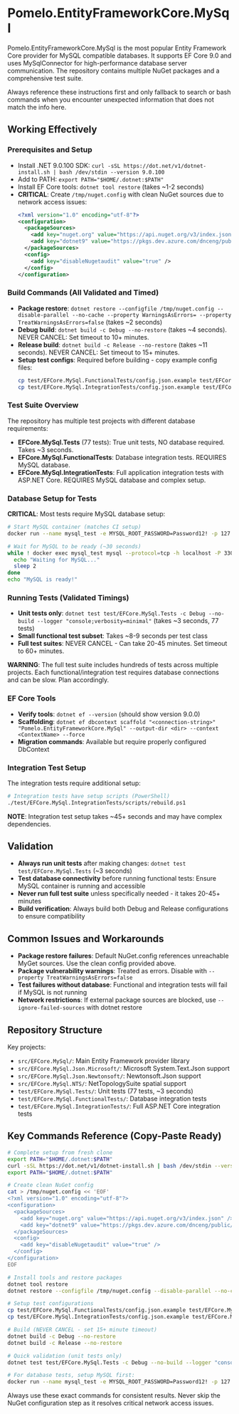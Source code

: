 # Pomelo.EntityFrameworkCore.MySql

Pomelo.EntityFrameworkCore.MySql is the most popular Entity Framework Core provider for MySQL compatible databases. It supports EF Core 9.0 and uses MySqlConnector for high-performance database server communication. The repository contains multiple NuGet packages and a comprehensive test suite.

Always reference these instructions first and only fallback to search or bash commands when you encounter unexpected information that does not match the info here.

## Working Effectively

### Prerequisites and Setup
- Install .NET 9.0.100 SDK: `curl -sSL https://dot.net/v1/dotnet-install.sh | bash /dev/stdin --version 9.0.100`
- Add to PATH: `export PATH="$HOME/.dotnet:$PATH"`
- Install EF Core tools: `dotnet tool restore` (takes ~1-2 seconds)
- **CRITICAL**: Create `/tmp/nuget.config` with clean NuGet sources due to network access issues:
  ```xml
  <?xml version="1.0" encoding="utf-8"?>
  <configuration>
    <packageSources>
      <add key="nuget.org" value="https://api.nuget.org/v3/index.json" />
      <add key="dotnet9" value="https://pkgs.dev.azure.com/dnceng/public/_packaging/dotnet9/nuget/v3/index.json" />
    </packageSources>
    <config>
      <add key="disableNugetaudit" value="true" />
    </config>
  </configuration>
  ```

### Build Commands (All Validated and Timed)
- **Package restore**: `dotnet restore --configfile /tmp/nuget.config --disable-parallel --no-cache --property WarningsAsErrors= --property TreatWarningsAsErrors=false` (takes ~2 seconds)
- **Debug build**: `dotnet build -c Debug --no-restore` (takes ~4 seconds). NEVER CANCEL: Set timeout to 10+ minutes.
- **Release build**: `dotnet build -c Release --no-restore` (takes ~11 seconds). NEVER CANCEL: Set timeout to 15+ minutes.
- **Setup test configs**: Required before building - copy example config files:
  ```bash
  cp test/EFCore.MySql.FunctionalTests/config.json.example test/EFCore.MySql.FunctionalTests/config.json
  cp test/EFCore.MySql.IntegrationTests/config.json.example test/EFCore.MySql.IntegrationTests/config.json
  ```

### Test Suite Overview
The repository has multiple test projects with different database requirements:

- **EFCore.MySql.Tests** (77 tests): True unit tests, NO database required. Takes ~3 seconds.
- **EFCore.MySql.FunctionalTests**: Database integration tests. REQUIRES MySQL database.
- **EFCore.MySql.IntegrationTests**: Full application integration tests with ASP.NET Core. REQUIRES MySQL database and complex setup.

### Database Setup for Tests
**CRITICAL**: Most tests require MySQL database setup:
```bash
# Start MySQL container (matches CI setup)
docker run --name mysql_test -e MYSQL_ROOT_PASSWORD=Password12! -p 127.0.0.1:3306:3306 -d mysql:8.0.40

# Wait for MySQL to be ready (~30 seconds)
while ! docker exec mysql_test mysql --protocol=tcp -h localhost -P 3306 -u root -pPassword12! -e 'select 1;' &>/dev/null; do
  echo "Waiting for MySQL..."
  sleep 2
done
echo "MySQL is ready!"
```

### Running Tests (Validated Timings)
- **Unit tests only**: `dotnet test test/EFCore.MySql.Tests -c Debug --no-build --logger "console;verbosity=minimal"` (takes ~3 seconds, 77 tests)
- **Small functional test subset**: Takes ~8-9 seconds per test class
- **Full test suites**: NEVER CANCEL - Can take 20-45 minutes. Set timeout to 60+ minutes.

**WARNING**: The full test suite includes hundreds of tests across multiple projects. Each functional/integration test requires database connections and can be slow. Plan accordingly.

### EF Core Tools
- **Verify tools**: `dotnet ef --version` (should show version 9.0.0)
- **Scaffolding**: `dotnet ef dbcontext scaffold "<connection-string>" "Pomelo.EntityFrameworkCore.MySql" --output-dir <dir> --context <ContextName> --force`
- **Migration commands**: Available but require properly configured DbContext

### Integration Test Setup
The integration tests require additional setup:
```bash
# Integration tests have setup scripts (PowerShell)
./test/EFCore.MySql.IntegrationTests/scripts/rebuild.ps1
```
**NOTE**: Integration test setup takes ~45+ seconds and may have complex dependencies.

## Validation
- **Always run unit tests** after making changes: `dotnet test test/EFCore.MySql.Tests` (~3 seconds)
- **Test database connectivity** before running functional tests: Ensure MySQL container is running and accessible
- **Never run full test suite** unless specifically needed - it takes 20-45+ minutes
- **Build verification**: Always build both Debug and Release configurations to ensure compatibility

## Common Issues and Workarounds
- **Package restore failures**: Default NuGet.config references unreachable MyGet sources. Use the clean config provided above.
- **Package vulnerability warnings**: Treated as errors. Disable with `--property TreatWarningsAsErrors=false`
- **Test failures without database**: Functional and integration tests will fail if MySQL is not running
- **Network restrictions**: If external package sources are blocked, use `--ignore-failed-sources` with dotnet restore

## Repository Structure
Key projects:
- `src/EFCore.MySql/`: Main Entity Framework provider library
- `src/EFCore.MySql.Json.Microsoft/`: Microsoft System.Text.Json support
- `src/EFCore.MySql.Json.Newtonsoft/`: Newtonsoft.Json support  
- `src/EFCore.MySql.NTS/`: NetTopologySuite spatial support
- `test/EFCore.MySql.Tests/`: Unit tests (77 tests, ~3 seconds)
- `test/EFCore.MySql.FunctionalTests/`: Database integration tests
- `test/EFCore.MySql.IntegrationTests/`: Full ASP.NET Core integration tests

## Key Commands Reference (Copy-Paste Ready)
```bash
# Complete setup from fresh clone
export PATH="$HOME/.dotnet:$PATH"
curl -sSL https://dot.net/v1/dotnet-install.sh | bash /dev/stdin --version 9.0.100
export PATH="$HOME/.dotnet:$PATH"

# Create clean NuGet config
cat > /tmp/nuget.config << 'EOF'
<?xml version="1.0" encoding="utf-8"?>
<configuration>
  <packageSources>
    <add key="nuget.org" value="https://api.nuget.org/v3/index.json" />
    <add key="dotnet9" value="https://pkgs.dev.azure.com/dnceng/public/_packaging/dotnet9/nuget/v3/index.json" />
  </packageSources>
  <config>
    <add key="disableNugetaudit" value="true" />
  </config>
</configuration>
EOF

# Install tools and restore packages
dotnet tool restore
dotnet restore --configfile /tmp/nuget.config --disable-parallel --no-cache --property WarningsAsErrors= --property TreatWarningsAsErrors=false

# Setup test configurations
cp test/EFCore.MySql.FunctionalTests/config.json.example test/EFCore.MySql.FunctionalTests/config.json
cp test/EFCore.MySql.IntegrationTests/config.json.example test/EFCore.MySql.IntegrationTests/config.json

# Build (NEVER CANCEL - set 15+ minute timeout)
dotnet build -c Debug --no-restore
dotnet build -c Release --no-restore

# Quick validation (unit tests only)
dotnet test test/EFCore.MySql.Tests -c Debug --no-build --logger "console;verbosity=minimal"

# For database tests, setup MySQL first:
docker run --name mysql_test -e MYSQL_ROOT_PASSWORD=Password12! -p 127.0.0.1:3306:3306 -d mysql:8.0.40
```

Always use these exact commands for consistent results. Never skip the NuGet configuration step as it resolves critical network access issues.